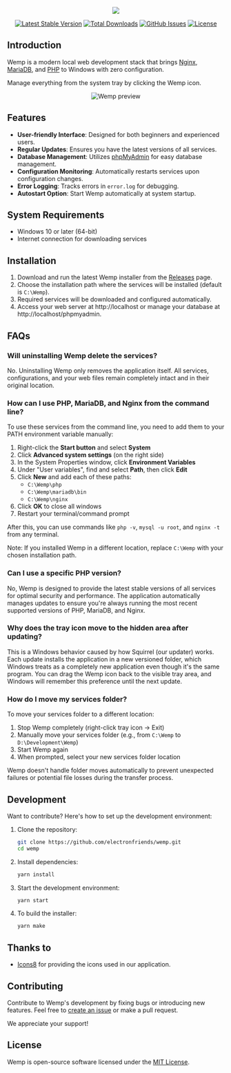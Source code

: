 <p align="center">
  <a href="https://electronfriends.org" target="_blank">
    <img src="https://user-images.githubusercontent.com/69470382/125867402-6a8af134-1e03-4d98-b1df-c347a2849c4e.png">
  </a>
</p>

<p align="center">
  <a href="https://github.com/electronfriends/wemp/releases/latest"><img src="https://img.shields.io/github/v/release/electronfriends/wemp.svg?style=flat-square" alt="Latest Stable Version"></a>
  <a href="https://github.com/electronfriends/wemp/releases"><img src="https://img.shields.io/github/downloads/electronfriends/wemp/total.svg?style=flat-square" alt="Total Downloads"></a>
  <a href="https://github.com/electronfriends/wemp/issues"><img src="https://img.shields.io/github/issues/electronfriends/wemp.svg?style=flat-square" alt="GitHub Issues"></a>
  <a href="LICENSE"><img src="https://img.shields.io/github/license/electronfriends/wemp.svg?style=flat-square" alt="License"></a>
</p>

## Introduction

Wemp is a modern local web development stack that brings [Nginx](https://nginx.org), [MariaDB](https://mariadb.org), and [PHP](https://www.php.net) to Windows with zero configuration.

Manage everything from the system tray by clicking the Wemp icon.

<p align="center">
  <img src="https://github.com/electronfriends/wemp/assets/69470382/907195df-53c2-48df-9daa-5a97cd00dbc6" alt="Wemp preview">
</p>

## Features

- **User-friendly Interface**: Designed for both beginners and experienced users.
- **Regular Updates**: Ensures you have the latest versions of all services.
- **Database Management**: Utilizes [phpMyAdmin](https://www.phpmyadmin.net) for easy database management.
- **Configuration Monitoring**: Automatically restarts services upon configuration changes.
- **Error Logging**: Tracks errors in `error.log` for debugging.
- **Autostart Option**: Start Wemp automatically at system startup.

## System Requirements

- Windows 10 or later (64-bit)
- Internet connection for downloading services

## Installation

1. Download and run the latest Wemp installer from the [Releases](https://github.com/electronfriends/wemp/releases/latest) page.
2. Choose the installation path where the services will be installed (default is `C:\Wemp`).
3. Required services will be downloaded and configured automatically.
4. Access your web server at http://localhost or manage your database at http://localhost/phpmyadmin.

## FAQs

### Will uninstalling Wemp delete the services?

No. Uninstalling Wemp only removes the application itself. All services, configurations, and your web files remain completely intact and in their original location.

### How can I use PHP, MariaDB, and Nginx from the command line?

To use these services from the command line, you need to add them to your PATH environment variable manually:

1. Right-click the **Start button** and select **System**
2. Click **Advanced system settings** (on the right side)
3. In the System Properties window, click **Environment Variables**
4. Under "User variables", find and select **Path**, then click **Edit**
5. Click **New** and add each of these paths:
   - `C:\Wemp\php`
   - `C:\Wemp\mariadb\bin`
   - `C:\Wemp\nginx`
6. Click **OK** to close all windows
7. Restart your terminal/command prompt

After this, you can use commands like `php -v`, `mysql -u root`, and `nginx -t` from any terminal.

Note: If you installed Wemp in a different location, replace `C:\Wemp` with your chosen installation path.

### Can I use a specific PHP version?

No, Wemp is designed to provide the latest stable versions of all services for optimal security and performance. The application automatically manages updates to ensure you're always running the most recent supported versions of PHP, MariaDB, and Nginx.

### Why does the tray icon move to the hidden area after updating?

This is a Windows behavior caused by how Squirrel (our updater) works. Each update installs the application in a new versioned folder, which Windows treats as a completely new application even though it's the same program. You can drag the Wemp icon back to the visible tray area, and Windows will remember this preference until the next update.

### How do I move my services folder?

To move your services folder to a different location:

1. Stop Wemp completely (right-click tray icon → Exit)
2. Manually move your services folder (e.g., from `C:\Wemp` to `D:\Development\Wemp`)
3. Start Wemp again
4. When prompted, select your new services folder location

Wemp doesn't handle folder moves automatically to prevent unexpected failures or potential file losses during the transfer process.

## Development

Want to contribute? Here's how to set up the development environment:

1. Clone the repository:

   ```bash
   git clone https://github.com/electronfriends/wemp.git
   cd wemp
   ```

2. Install dependencies:

   ```bash
   yarn install
   ```

3. Start the development environment:

   ```bash
   yarn start
   ```

4. To build the installer:
   ```bash
   yarn make
   ```

## Thanks to

- [Icons8](https://icons8.com) for providing the icons used in our application.

## Contributing

Contribute to Wemp's development by fixing bugs or introducing new features. Feel free to [create an issue](https://github.com/electronfriends/wemp/issues/new) or make a pull request.

We appreciate your support!

## License

Wemp is open-source software licensed under the [MIT License](LICENSE).
